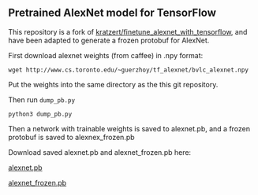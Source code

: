 Pretrained AlexNet model for TensorFlow
--------------------

This repository is a fork of [kratzert/finetune_alexnet_with_tensorflow](https://github.com/kratzert/finetune_alexnet_with_tensorflow/),
and have been adapted to generate a frozen protobuf for AlexNet.

First download alexnet weights (from caffee) in .npy format:

```
wget http://www.cs.toronto.edu/~guerzhoy/tf_alexnet/bvlc_alexnet.npy
```

Put the weights into the same directory as the this git repository.

Then run `dump_pb.py` 

```
python3 dump_pb.py
```

Then a network with trainable weights is saved to alexnet.pb, and a frozen protobuf is saved to alexnex\_frozen.pb

Download saved alexnet.pb and alexnet_frozen.pb here:

[alexnet.pb](http://jaina.cs.ucdavis.edu/datasets/adv/imagenet/alexnet.pb "alexnet.pb")

[alexnet\_frozen.pb](http://jaina.cs.ucdavis.edu/datasets/adv/imagenet/alexnet_frozen.pb "alexnet_frozen.pb")

